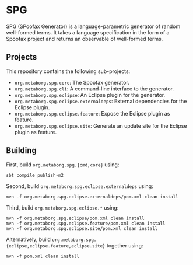 # SPG

SPG (SPoofax Generator) is a language-parametric generator of random
well-formed terms. It takes a language specification in the form of a Spoofax
project and returns an observable of well-formed terms.

## Projects

This repository contains the following sub-projects:

- `org.metaborg.spg.core`: The Spoofax generator.
- `org.metaborg.spg.cli`: A command-line interface to the generator.
- `org.metaborg.spg.eclipse`: An Eclipse plugin for the generator.
- `org.metaborg.spg.eclipse.externaldeps`: External dependencies for the Eclipse plugin.
- `org.metaborg.spg.eclipse.feature`: Expose the Eclipse plugin as feature.
- `org.metaborg.spg.eclipse.site`: Generate an update site for the Eclipse plugin as feature.

## Building

First, build `org.metaborg.spg.{cmd,core}` using:

```
sbt compile publish-m2
```

Second, build `org.metaborg.spg.eclipse.externaldeps` using:

```
mvn -f org.metaborg.spg.eclipse.externaldeps/pom.xml clean install
```

Third, build `org.metaborg.spg.eclipse.*` using:

```
mvn -f org.metaborg.spg.eclipse/pom.xml clean install
mvn -f org.metaborg.spg.eclipse.feature/pom.xml clean install
mvn -f org.metaborg.spg.eclipse.site/pom.xml clean install
```

Alternatively, build `org.metaborg.spg.{eclipse,eclipse.feature,eclipse.site}` together using:

```
mvn -f pom.xml clean install
```

